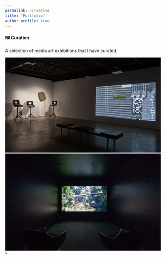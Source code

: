 ```yaml
---
permalink: /creative
title: "Portfolio"
author_profile: true
---
```


#### 🖼️ Curation

A selection of media art exhibitions that I have curated.<br/>

<img src='/images/Object-Gardens_installation_01.png' width='900'/><br/><img src='/images/Object-Gardens_installation_02.png' width='900'/>"
